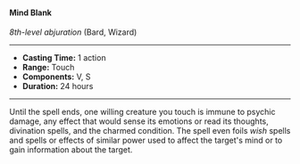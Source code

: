 #### Mind Blank
*8th-level abjuration* (Bard, Wizard)
___
- **Casting Time:** 1 action
- **Range:** Touch
- **Components:** V, S
- **Duration:** 24 hours
---
Until the spell ends, one willing creature you touch is immune to psychic damage, any effect that would sense its emotions or read its thoughts, divination spells, and the charmed condition. The spell even foils *wish* spells and spells or effects of similar power used to affect the target's mind or to gain information about the target.